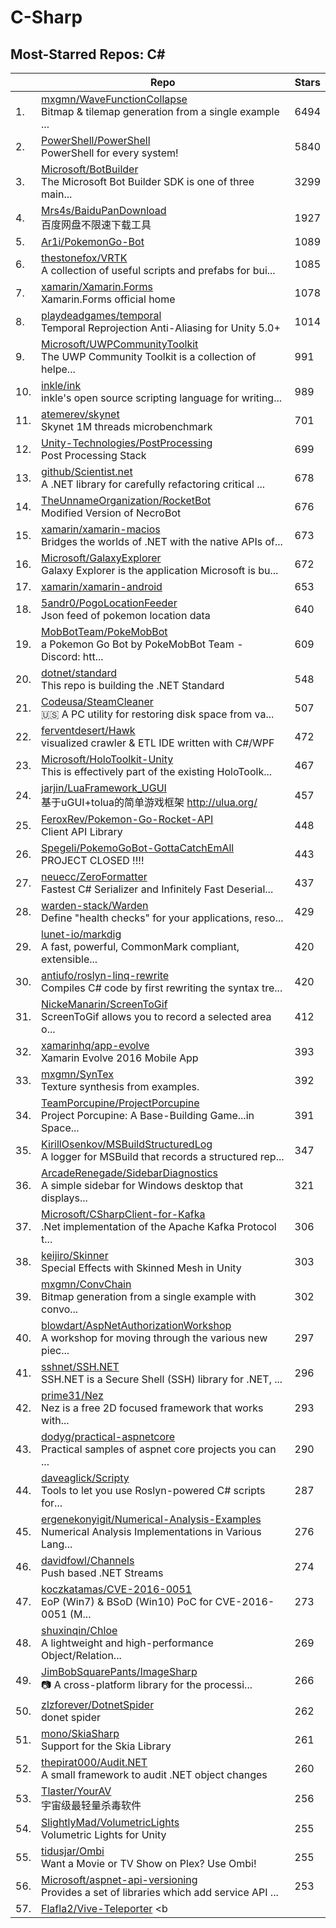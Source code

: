 # C-Sharp

## Most-Starred Repos: C#

| | Repo | Stars |
|---|---|---|
| 1. | [mxgmn/WaveFunctionCollapse](https://github.com/mxgmn/WaveFunctionCollapse) <br/>Bitmap & tilemap generation from a single example ... | 6494 |
| 2. | [PowerShell/PowerShell](https://github.com/PowerShell/PowerShell) <br/>PowerShell for every system! | 5840 |
| 3. | [Microsoft/BotBuilder](https://github.com/Microsoft/BotBuilder) <br/>The Microsoft Bot Builder SDK is one of three main... | 3299 |
| 4. | [Mrs4s/BaiduPanDownload](https://github.com/Mrs4s/BaiduPanDownload) <br/>百度网盘不限速下载工具 | 1927 |
| 5. | [Ar1i/PokemonGo-Bot](https://github.com/Ar1i/PokemonGo-Bot)  | 1089 |
| 6. | [thestonefox/VRTK](https://github.com/thestonefox/VRTK) <br/>A collection of useful scripts and prefabs for bui... | 1085 |
| 7. | [xamarin/Xamarin.Forms](https://github.com/xamarin/Xamarin.Forms) <br/>Xamarin.Forms official home | 1078 |
| 8. | [playdeadgames/temporal](https://github.com/playdeadgames/temporal) <br/>Temporal Reprojection Anti-Aliasing for Unity 5.0+ | 1014 |
| 9. | [Microsoft/UWPCommunityToolkit](https://github.com/Microsoft/UWPCommunityToolkit) <br/>The UWP Community Toolkit is a collection of helpe... | 991 |
| 10. | [inkle/ink](https://github.com/inkle/ink) <br/>inkle's open source scripting language for writing... | 989 |
| 11. | [atemerev/skynet](https://github.com/atemerev/skynet) <br/>Skynet 1M threads microbenchmark | 701 |
| 12. | [Unity-Technologies/PostProcessing](https://github.com/Unity-Technologies/PostProcessing) <br/>Post Processing Stack | 699 |
| 13. | [github/Scientist.net](https://github.com/github/Scientist.net) <br/>A .NET library for carefully refactoring critical ... | 678 |
| 14. | [TheUnnameOrganization/RocketBot](https://github.com/TheUnnameOrganization/RocketBot) <br/>Modified Version of NecroBot | 676 |
| 15. | [xamarin/xamarin-macios](https://github.com/xamarin/xamarin-macios) <br/>Bridges the worlds of .NET with the native APIs of... | 673 |
| 16. | [Microsoft/GalaxyExplorer](https://github.com/Microsoft/GalaxyExplorer) <br/>Galaxy Explorer is the application Microsoft is bu... | 672 |
| 17. | [xamarin/xamarin-android](https://github.com/xamarin/xamarin-android)  | 653 |
| 18. | [5andr0/PogoLocationFeeder](https://github.com/5andr0/PogoLocationFeeder) <br/>Json feed of pokemon location data | 640 |
| 19. | [MobBotTeam/PokeMobBot](https://github.com/MobBotTeam/PokeMobBot) <br/>a Pokemon Go Bot by PokeMobBot Team - Discord: htt... | 609 |
| 20. | [dotnet/standard](https://github.com/dotnet/standard) <br/>This repo is building the .NET Standard | 548 |
| 21. | [Codeusa/SteamCleaner](https://github.com/Codeusa/SteamCleaner) <br/>:us: A PC utility for restoring disk space from va... | 507 |
| 22. | [ferventdesert/Hawk](https://github.com/ferventdesert/Hawk) <br/>visualized crawler & ETL IDE written with C#/WPF | 472 |
| 23. | [Microsoft/HoloToolkit-Unity](https://github.com/Microsoft/HoloToolkit-Unity) <br/>This is effectively part of the existing HoloToolk... | 467 |
| 24. | [jarjin/LuaFramework_UGUI](https://github.com/jarjin/LuaFramework_UGUI) <br/>基于uGUI+tolua的简单游戏框架 http://ulua.org/ | 457 |
| 25. | [FeroxRev/Pokemon-Go-Rocket-API](https://github.com/FeroxRev/Pokemon-Go-Rocket-API) <br/>Client API Library | 448 |
| 26. | [Spegeli/PokemoGoBot-GottaCatchEmAll](https://github.com/Spegeli/PokemoGoBot-GottaCatchEmAll) <br/>PROJECT CLOSED !!!! | 443 |
| 27. | [neuecc/ZeroFormatter](https://github.com/neuecc/ZeroFormatter) <br/>Fastest C# Serializer and Infinitely Fast Deserial... | 437 |
| 28. | [warden-stack/Warden](https://github.com/warden-stack/Warden) <br/>Define "health checks" for your applications, reso... | 429 |
| 29. | [lunet-io/markdig](https://github.com/lunet-io/markdig) <br/>A fast, powerful, CommonMark compliant, extensible... | 420 |
| 30. | [antiufo/roslyn-linq-rewrite](https://github.com/antiufo/roslyn-linq-rewrite) <br/>Compiles C# code by first rewriting the syntax tre... | 420 |
| 31. | [NickeManarin/ScreenToGif](https://github.com/NickeManarin/ScreenToGif) <br/>ScreenToGif allows you to record a selected area o... | 412 |
| 32. | [xamarinhq/app-evolve](https://github.com/xamarinhq/app-evolve) <br/>Xamarin Evolve 2016 Mobile App | 393 |
| 33. | [mxgmn/SynTex](https://github.com/mxgmn/SynTex) <br/>Texture synthesis from examples. | 392 |
| 34. | [TeamPorcupine/ProjectPorcupine](https://github.com/TeamPorcupine/ProjectPorcupine) <br/>Project Porcupine: A Base-Building Game...in Space... | 391 |
| 35. | [KirillOsenkov/MSBuildStructuredLog](https://github.com/KirillOsenkov/MSBuildStructuredLog) <br/>A logger for MSBuild that records a structured rep... | 347 |
| 36. | [ArcadeRenegade/SidebarDiagnostics](https://github.com/ArcadeRenegade/SidebarDiagnostics) <br/>A simple sidebar for Windows desktop that displays... | 321 |
| 37. | [Microsoft/CSharpClient-for-Kafka](https://github.com/Microsoft/CSharpClient-for-Kafka) <br/>.Net implementation of the Apache Kafka Protocol t... | 306 |
| 38. | [keijiro/Skinner](https://github.com/keijiro/Skinner) <br/>Special Effects with Skinned Mesh in Unity | 303 |
| 39. | [mxgmn/ConvChain](https://github.com/mxgmn/ConvChain) <br/>Bitmap generation from a single example with convo... | 302 |
| 40. | [blowdart/AspNetAuthorizationWorkshop](https://github.com/blowdart/AspNetAuthorizationWorkshop) <br/>A workshop for moving through the various new piec... | 297 |
| 41. | [sshnet/SSH.NET](https://github.com/sshnet/SSH.NET) <br/>SSH.NET is a Secure Shell (SSH) library for .NET, ... | 296 |
| 42. | [prime31/Nez](https://github.com/prime31/Nez) <br/>Nez is a free 2D focused framework that works with... | 293 |
| 43. | [dodyg/practical-aspnetcore](https://github.com/dodyg/practical-aspnetcore) <br/>Practical samples of aspnet core projects you can ... | 290 |
| 44. | [daveaglick/Scripty](https://github.com/daveaglick/Scripty) <br/>Tools to let you use Roslyn-powered C# scripts for... | 287 |
| 45. | [ergenekonyigit/Numerical-Analysis-Examples](https://github.com/ergenekonyigit/Numerical-Analysis-Examples) <br/>Numerical Analysis Implementations in Various Lang... | 276 |
| 46. | [davidfowl/Channels](https://github.com/davidfowl/Channels) <br/>Push based .NET Streams | 274 |
| 47. | [koczkatamas/CVE-2016-0051](https://github.com/koczkatamas/CVE-2016-0051) <br/>EoP (Win7) & BSoD (Win10) PoC for CVE-2016-0051 (M... | 273 |
| 48. | [shuxinqin/Chloe](https://github.com/shuxinqin/Chloe) <br/>A lightweight and high-performance Object/Relation... | 269 |
| 49. | [JimBobSquarePants/ImageSharp](https://github.com/JimBobSquarePants/ImageSharp) <br/>:camera: A cross-platform library for the processi... | 266 |
| 50. | [zlzforever/DotnetSpider](https://github.com/zlzforever/DotnetSpider) <br/>donet spider | 262 |
| 51. | [mono/SkiaSharp](https://github.com/mono/SkiaSharp) <br/>Support for the Skia Library | 261 |
| 52. | [thepirat000/Audit.NET](https://github.com/thepirat000/Audit.NET) <br/>A small framework to audit .NET object changes | 260 |
| 53. | [Tlaster/YourAV](https://github.com/Tlaster/YourAV) <br/>宇宙级最轻量杀毒软件 | 256 |
| 54. | [SlightlyMad/VolumetricLights](https://github.com/SlightlyMad/VolumetricLights) <br/>Volumetric Lights for Unity | 255 |
| 55. | [tidusjar/Ombi](https://github.com/tidusjar/Ombi) <br/>Want a Movie or TV Show on Plex? Use Ombi! | 255 |
| 56. | [Microsoft/aspnet-api-versioning](https://github.com/Microsoft/aspnet-api-versioning) <br/>Provides a set of libraries which add service API ... | 253 |
| 57. | [Flafla2/Vive-Teleporter](https://github.com/Flafla2/Vive-Teleporter) <b